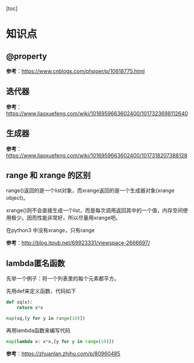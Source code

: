 [toc]

# 知识点

## @property

**参考**：https://www.cnblogs.com/phpper/p/10618775.html

## 迭代器

**参考**：https://www.liaoxuefeng.com/wiki/1016959663602400/1017323698112640

## 生成器

**参考**：https://www.liaoxuefeng.com/wiki/1016959663602400/1017318207388128

## range 和 xrange 的区别

range()返回的是一个list对象，而xrange返回的是一个生成器对象(xrange object)。



xrange()则不会直接生成一个list，而是每次调用返回其中的一个值，内存空间使用极少。因而性能非常好，所以尽量用xrange吧。



在python3 中没有xrange，只有range

**参考**：http://blog.itpub.net/69923331/viewspace-2666697/

## lambda匿名函数

先举一个例子：将一个列表里的每个元素都平方。

先用def来定义函数，代码如下

```python
def sq(x):
    return x*x

map(sq,[y for y in range(10)])
```

再用lambda函数来编写代码

```python
map(lambda x: x*x,[y for y in range(10)])
```

**参考**：https://zhuanlan.zhihu.com/p/80960485

